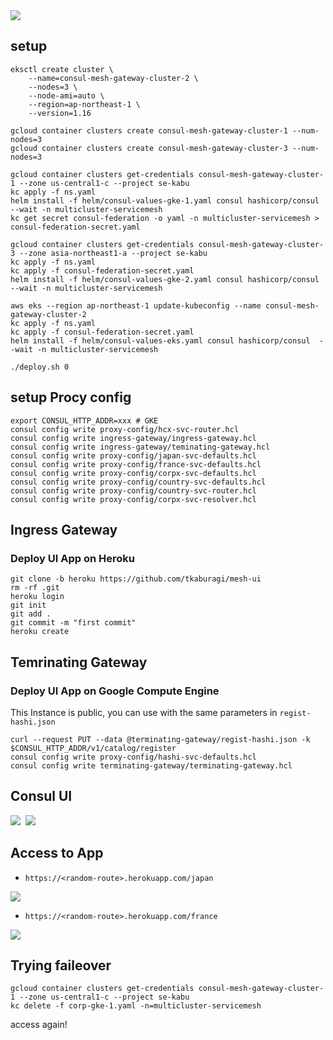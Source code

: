 <kbd>
  <img src="https://github-image-tkaburagi.s3-ap-northeast-1.amazonaws.com/my-github-repo/geo-failover.png">
</kbd>

## setup

```shell script
eksctl create cluster \
    --name=consul-mesh-gateway-cluster-2 \
    --nodes=3 \
    --node-ami=auto \
    --region=ap-northeast-1 \
    --version=1.16
```

```shell script
gcloud container clusters create consul-mesh-gateway-cluster-1 --num-nodes=3
gcloud container clusters create consul-mesh-gateway-cluster-3 --num-nodes=3
```

```shell script
gcloud container clusters get-credentials consul-mesh-gateway-cluster-1 --zone us-central1-c --project se-kabu
kc apply -f ns.yaml
helm install -f helm/consul-values-gke-1.yaml consul hashicorp/consul  --wait -n multicluster-servicemesh
kc get secret consul-federation -o yaml -n multicluster-servicemesh > consul-federation-secret.yaml
```

```shell script
gcloud container clusters get-credentials consul-mesh-gateway-cluster-3 --zone asia-northeast1-a --project se-kabu
kc apply -f ns.yaml
kc apply -f consul-federation-secret.yaml
helm install -f helm/consul-values-gke-2.yaml consul hashicorp/consul  --wait -n multicluster-servicemesh
```

```shell script
aws eks --region ap-northeast-1 update-kubeconfig --name consul-mesh-gateway-cluster-2
kc apply -f ns.yaml
kc apply -f consul-federation-secret.yaml
helm install -f helm/consul-values-eks.yaml consul hashicorp/consul  --wait -n multicluster-servicemesh
```

```shell script
./deploy.sh 0
```

## setup Procy config
```shell script
export CONSUL_HTTP_ADDR=xxx # GKE
consul config write proxy-config/hcx-svc-router.hcl
consul config write ingress-gateway/ingress-gateway.hcl
consul config write ingress-gateway/teminating-gateway.hcl
consul config write proxy-config/japan-svc-defaults.hcl
consul config write proxy-config/france-svc-defaults.hcl
consul config write proxy-config/corpx-svc-defaults.hcl
consul config write proxy-config/country-svc-defaults.hcl
consul config write proxy-config/country-svc-router.hcl
consul config write proxy-config/corpx-svc-resolver.hcl
```

## Ingress Gateway

### Deploy UI App on Heroku

```shell script
git clone -b heroku https://github.com/tkaburagi/mesh-ui
rm -rf .git
heroku login
git init
git add .
git commit -m "first commit"
heroku create
```

## Temrinating Gateway

### Deploy UI App on Google Compute Engine

This Instance is public, you can use with the same parameters in `regist-hashi.json`

```shell script
curl --request PUT --data @terminating-gateway/regist-hashi.json -k $CONSUL_HTTP_ADDR/v1/catalog/register
consul config write proxy-config/hashi-svc-defaults.hcl
consul config write terminating-gateway/terminating-gateway.hcl
```

## Consul UI
<kbd>
  <img src="https://github-image-tkaburagi.s3-ap-northeast-1.amazonaws.com/my-github-repo/dc-1.png">
</kbd>
<kbd>
  <img src="https://github-image-tkaburagi.s3-ap-northeast-1.amazonaws.com/my-github-repo/dc-2.png">
</kbd>

## Access to App
* `https://<random-route>.herokuapp.com/japan`

<kbd>
  <img src="https://github-image-tkaburagi.s3-ap-northeast-1.amazonaws.com/my-github-repo/japan.png">
</kbd>

* `https://<random-route>.herokuapp.com/france`

<kbd>
  <img src="https://github-image-tkaburagi.s3-ap-northeast-1.amazonaws.com/my-github-repo/france.png">
</kbd>

## Trying faileover
```shell script
gcloud container clusters get-credentials consul-mesh-gateway-cluster-1 --zone us-central1-c --project se-kabu
kc delete -f corp-gke-1.yaml -n=multicluster-servicemesh
```

access again!
